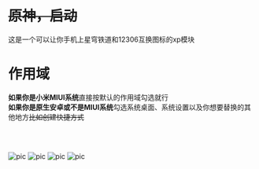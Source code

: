 # ~~原神，启动~~
这是一个可以让你手机上星穹铁道和12306互换图标的xp模块</br>

# 作用域
**如果你是小米MIUI系统**直接按默认的作用域勾选就行</br>
**如果你是原生安卓或不是MIUI系统**勾选系统桌面、系统设置以及你想要替换的其他地方~~比如创建快捷方式~~

</br></br>

![pic](res/desktop.jpg)
![pic](res/recent.jpg)
![pic](res/appInfo_com.MobileTicket.jpg)
![pic](res/appInfo_com.mihoyo.hkrpg.jpg)
